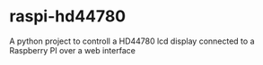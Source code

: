 # raspi-hd44780
A python project to controll a HD44780 lcd display connected to a Raspberry PI over a web interface
